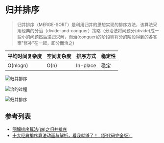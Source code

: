 # 归并排序
> 归并排序（MERGE-SORT）是利用归并的思想实现的排序方法，该算法采用经典的分治（divide-and-conquer）策略（分治法将问题分(divide)成一些小的问题然后递归求解，而治(conquer)的阶段则将分的阶段得到的各答案"修补"在一起，即分而治之)

| 平均时间复杂度 | 空间复杂度 | 排序方式 | 稳定性 |
| --- | --- | --- | --- |
| O(nlogn) | O(n) | In-place | 稳定 |

![归并排序](https://images2015.cnblogs.com/blog/1024555/201612/1024555-20161218163120151-452283750.png)

![治的过程](https://images2015.cnblogs.com/blog/1024555/201612/1024555-20161218194508761-468169540.png)

![归并排序](https://camo.githubusercontent.com/f660ef8d8efe87c891759e28b92bd53c8be1d9df/687474703a2f2f75706c6f61642d696d616765732e6a69616e7368752e696f2f75706c6f61645f696d616765732f313934303331372d643364343030363836626336316333302e6769663f696d6167654d6f6772322f6175746f2d6f7269656e742f7374726970)

## 参考列表
- [图解排序算法(四)之归并排序](https://www.cnblogs.com/chengxiao/p/6194356.html)
- [十大经典排序算法动画与解析，看我就够了！（配代码完全版）](https://github.com/MisterBooo/Article)
